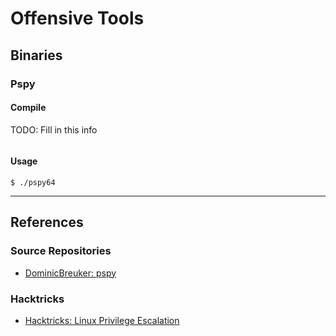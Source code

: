 # Offensive Tools

## Binaries

### Pspy

#### Compile

TODO: Fill in this info

```

```

#### Usage

```
$ ./pspy64
```

---
## References

### Source Repositories

- [DominicBreuker: pspy](https://github.com/DominicBreuker/pspy)

### Hacktricks

- [Hacktricks: Linux Privilege Escalation](https://book.hacktricks.wiki/en/linux-hardening/privilege-escalation/index.html)
